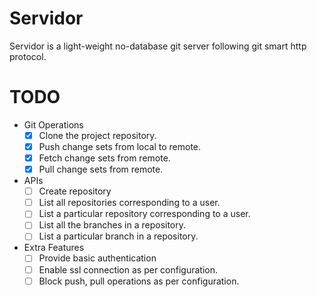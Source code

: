 # **Servidor**

Servidor is a light-weight no-database git server following git smart http protocol.


# TODO
- Git Operations
  - [x] Clone the project repository.
  - [x] Push change sets from local to remote.
  - [x] Fetch change sets from remote.
  - [x] Pull change sets from remote.
- APIs
  - [ ] Create repository
  - [ ] List all repositories corresponding to a user.
  - [ ] List a particular repository corresponding to a user.
  - [ ] List all the branches in a repository.
  - [ ] List a particular branch in a repository.
- Extra Features
  - [ ] Provide basic authentication
  - [ ] Enable ssl connection as per configuration.
  - [ ] Block push, pull operations as per configuration.
